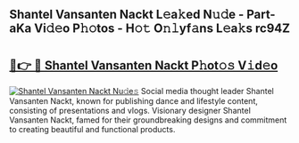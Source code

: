 ## Shantel Vansanten Nackt L𝚎a𝚔ed N𝚞𝚍e - Part-aKa Vi𝚍𝚎o P𝚑𝚘tos - H𝚘𝚝 O𝚗𝚕yf𝚊ns L𝚎a𝚔s rc94Z

# <h2><a href="http://kf2x3v.oniu.top/?m=Shantel+Vansanten+Nackt">🔗👉 🔴 Shantel Vansanten Nackt P𝚑ot𝚘𝚜 V𝚒d𝚎o</a></h2>

[![Shantel Vansanten Nackt Nu𝚍e𝚜](https://i.imgur.com/0qMVB7G.gif)](http://kf2x3v.oniu.top/?m=Shantel+Vansanten+Nackt)
Social media thought leader Shantel Vansanten Nackt, known for publishing dance and lifestyle content, consisting of presentations and vlogs. Visionary designer Shantel Vansanten Nackt, famed for their groundbreaking designs and commitment to creating beautiful and functional products.  
